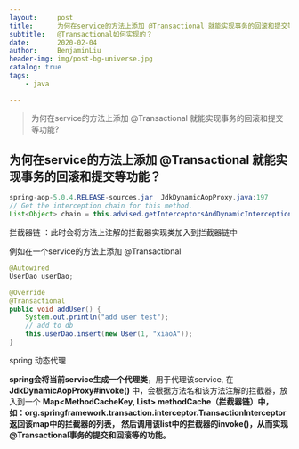 ```yaml
---
layout:     post
title:      为何在service的方法上添加 @Transactional 就能实现事务的回滚和提交等功能?
subtitle:   @Transactional如何实现的？
date:       2020-02-04
author:     BenjaminLiu
header-img: img/post-bg-universe.jpg
catalog: true
tags:
    - java

---
```


> 为何在service的方法上添加 @Transactional 就能实现事务的回滚和提交等功能?



## 为何在service的方法上添加 @Transactional 就能实现事务的回滚和提交等功能？



```java
spring-aop-5.0.4.RELEASE-sources.jar  JdkDynamicAopProxy.java:197
// Get the interception chain for this method.
List<Object> chain = this.advised.getInterceptorsAndDynamicInterceptionAdvice(method, targetClass);

```

拦截器链 ：此时会将方法上注解的拦截器实现类加入到拦截器链中

例如在一个service的方法上添加 @Transactional
```java
@Autowired  
UserDao userDao;

@Override
@Transactional
public void addUser() {
    System.out.println("add user test");
    // add to db
    this.userDao.insert(new User(1, "xiaoA"));
}
```

spring 动态代理

**spring会将当前service生成一个代理类**，用于代理该service,
在 **JdkDynamicAopProxy#invoke()** 中，会根据方法名和该方法注解的拦截器，放入到一个 **Map<MethodCacheKey, List<Object>> methodCache**（拦截器链）中，
如：org.springframework.transaction.interceptor.TransactionInterceptor
返回该map中的拦截器的列表，
然后调用该list中的拦截器的invoke()，从而实现@Transactional事务的提交和回滚等的功能。